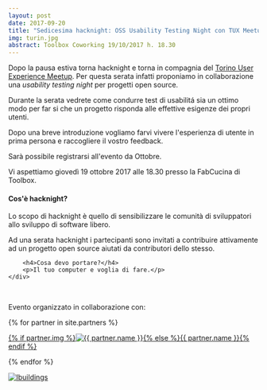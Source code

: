 ```yaml
---
layout: post
date: 2017-09-20
title: "Sedicesima hacknight: OSS Usability Testing Night con TUX Meetup"
img: turin.jpg
abstract: Toolbox Coworking 19/10/2017 h. 18.30
---
```


<div class="row">
    <div class="col-lg-12">
        <p>Dopo la pausa estiva torna hacknight e torna in compagnia del <a href="https://www.meetup.com/it-IT/T-UX-Meetup">Torino User Experience Meetup</a>. Per questa serata infatti proponiamo in collaborazione una <em>usability testing night</em> per progetti open source.</p>
        <p>Durante la serata vedrete come condurre test di usabilitá sia un ottimo modo per far si che un progetto risponda alle effettive esigenze dei propri utenti.</p>
        <p>Dopo una breve introduzione vogliamo farvi vivere l'esperienza di utente in prima persona e raccogliere il vostro feedback.</p>
        <p>Sarà possibile registrarsi all'evento da Ottobre.</p>
        <p>Vi aspettiamo giovedì 19 ottobre 2017 alle 18.30 presso la FabCucina di Toolbox.</p>
    </div>
</div>

<div class="row">
    <div class="col-lg-12">
        <h4>Cos'è hacknight?</h4>
        <p>Lo scopo di hacknight è quello di sensibilizzare le comunità di sviluppatori allo sviluppo di software libero.</p>
        <p>Ad una serata hacknight i partecipanti sono invitati a contribuire attivamente ad un progetto open source aiutati da contributori dello stesso.</p>

        <h4>Cosa devo portare?</h4>
        <p>Il tuo computer e voglia di fare.</p>
    </div>
</div>

<div class="row">
    <div class="col-lg-12">
        <p><br></p>
        <p>Evento organizzato in collaborazione con:</p>
        {% for partner in site.partners %}
            <p><a href="{{ partner.url }}" target="_blank">{% if partner.img %}<img src="{{ partner.img }}" alt="{{ partner.name }}">{% else %}{{ partner.name }}{% endif %}</a></p>
        {% endfor %}
        <p><a href="https://www.ibuildings.it" target="_blank"><img src="https://www.ibuildings.it/profiles/ibuildings/themes/ibuildings/images/main-logo.png" alt="Ibuildings"></a></p>
    </div>
</div>

